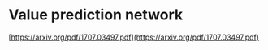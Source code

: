 # Value prediction network

[https://arxiv.org/pdf/1707.03497.pdf](https://arxiv.org/pdf/1707.03497.pdf)


